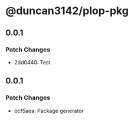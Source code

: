 # @duncan3142/plop-pkg

## 0.0.1

### Patch Changes

- 2dd0440: Test

## 0.0.1

### Patch Changes

- bcf5aea: Package generator
